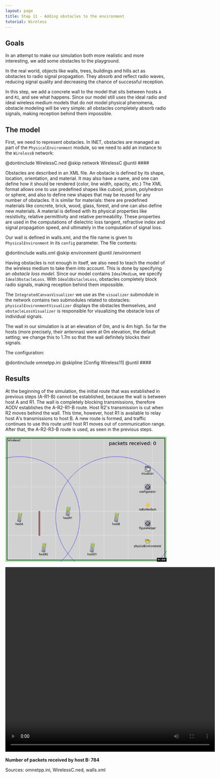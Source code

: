 ```yaml
---
layout: page
title: Step 11 - Adding obstacles to the environment
tutorial: Wireless
---
```




## Goals

In an attempt to make our simulation both more realistic and more
interesting, we add some obstacles to the playground.

In the real world, objects like walls, trees, buildings and hills act as
obstacles to radio signal propagation. They absorb and reflect radio waves,
reducing signal quality and decreasing the chance of successful reception.

In this step, we add a concrete wall to the model that sits between hosts `A`
and `R1`, and see what happens. Since our model still uses the ideal radio
and ideal wireless medium models that do not model physical phenomena,
obstacle modeling will be very simple: all obstacles completely absorb
radio signals, making reception behind them impossible.

## The model

First, we need to represent obstacles. In INET, obstacles are managed as
part of the `PhysicalEnvironment` module, so we need to add an instance to
the `WirelessB` network:

@dontinclude WirelessC.ned
@skip network WirelessC
@until ####

Obstacles are described in an XML file. An obstacle is defined by its
shape, location, orientation, and material. It may also have a name, and
one can define how it should be rendered (color, line width, opacity, etc.)
The XML format allows one to use predefined shapes like cuboid, prism,
polyhedron or sphere, and also to define new shapes that may be reused for
any number of obstacles. It is similar for materials: there are predefined
materials like concrete, brick, wood, glass, forest, and one can also
define new materials. A material is defined with its physical properties
like resistivity, relative permittivity and relative permeability. These
properties are used in the computations of dielectric loss tangent,
refractive index and signal propagation speed, and ultimately in the
computation of signal loss.

Our wall is defined in walls.xml, and the file name is given to
`PhysicalEnvironment` in its `config` parameter. The file contents:

@dontinclude walls.xml
@skip environment
@until /environment

Having obstacles is not enough in itself, we also need to teach the model
of the wireless medium to take them into account. This is done by
specifying an <i>obstacle loss model</i>. Since our model contains
`IdealMedium`, we specify `IdealObstacleLoss`. With `IdealObstacleLoss`,
obstacles completely block radio signals, making reception behind them
impossible.

The `IntegratedCanvasVisualizer` we use as the `visualizer` submodule in
the network contains two submodules related to obstacles:
`physicalEnvironmentVisualizer` displays the obstacles themselves, and
`obstacleLossVisualizer` is responsible for visualizing the obstacle loss of
individual signals.

The wall in our simulation is at an elevation of 0m, and is 4m high. So far
the hosts (more precisely, their antennas) were at 0m elevation, the default
setting; we change this to 1.7m so that the wall definitely blocks their signals.

The configuration:

@dontinclude omnetpp.ini
@skipline [Config Wireless11]
@until ####

## Results

At the beginning of the simulation, the initial route that was established in
previous steps (A-R1-B) cannot be established, because the wall is between host
A and R1. The wall is completely blocking transmissions, therefore AODV
establishes the A-R2-R1-B route. Host R2's transmission is cut when R2 moves
behind the wall. This time, however, host R1 is available to relay host A's
transmissions to host B. A new route is formed, and traffic continues to use
this route until host R1 moves out of communication range. After that, the
A-R2-R3-B route is used, as seen in the previous steps.

<img src="step11_2.gif">
<!--TODO: delete -->

<video autoplay loop controls onclick="this.paused ? this.play() : this.pause();" src="wireless-step11-1.mp4" width="655" height="575"></video>
<!--internal video recording, animation and playback speed 1, fadeOut animation time 1.5s-->

**Number of packets received by host B: 784**

Sources: omnetpp.ini, WirelessC.ned, walls.xml

